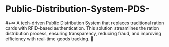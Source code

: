 # Public-Distribution-System-PDS-
#+∞
A tech-driven Public Distribution System that replaces traditional ration cards with RFID-based authentication. This solution streamlines the ration distribution process, ensuring transparency, reducing fraud, and improving efficiency with real-time goods tracking. 🔄
